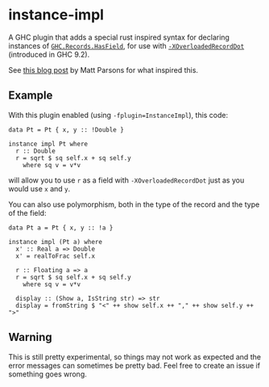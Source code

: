 # instance-impl

A GHC plugin that adds a special rust inspired syntax for declaring instances of
[`GHC.Records.HasField`](https://hackage.haskell.org/package/base-4.15.0.0/docs/GHC-Records.html),
for use with
[`-XOverloadedRecordDot`](https://downloads.haskell.org/ghc/9.2.1-alpha1/docs/html/users_guide/exts/overloaded_record_dot.html)
(introduced in GHC 9.2).

See [this blog
post](https://www.parsonsmatt.org/2021/07/29/stealing_impl_from_rust.html) by
Matt Parsons for what inspired this.

## Example

With this plugin enabled (using `-fplugin=InstanceImpl`), this code:

```
data Pt = Pt { x, y :: !Double }

instance impl Pt where
  r :: Double
  r = sqrt $ sq self.x + sq self.y
    where sq v = v*v
```

will allow you to use `r` as a field with `-XOverloadedRecordDot` just
as you would use `x` and `y`.

You can also use polymorphism, both in the type of the record and the
type of the field:

```
data Pt a = Pt { x, y :: !a }

instance impl (Pt a) where
  x' :: Real a => Double
  x' = realToFrac self.x

  r :: Floating a => a
  r = sqrt $ sq self.x + sq self.y
    where sq v = v*v

  display :: (Show a, IsString str) => str
  display = fromString $ "<" ++ show self.x ++ "," ++ show self.y ++ ">"
```

## Warning

This is still pretty experimental, so things may not work as expected
and the error messages can sometimes be pretty bad. Feel free to
create an issue if something goes wrong.

